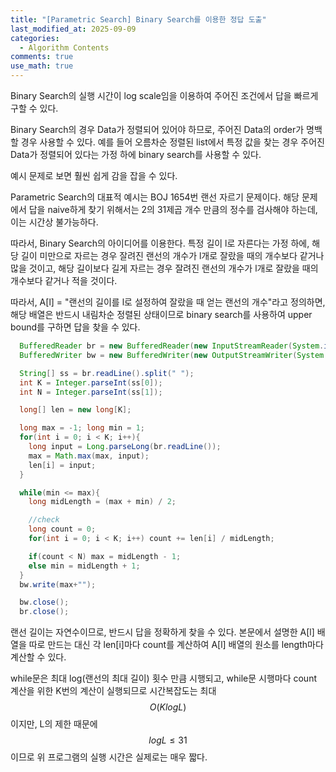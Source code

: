 ```yaml
---
title: "[Parametric Search] Binary Search를 이용한 정답 도출"
last_modified_at: 2025-09-09
categories:
  - Algorithm Contents
comments: true
use_math: true
---
```


Binary Search의 실행 시간이 log scale임을 이용하여 주어진 조건에서 답을 빠르게 구할 수 있다.  
  
Binary Search의 경우 Data가 정렬되어 있어야 하므로, 주어진 Data의 order가 명백할 경우 사용할 수 있다. 예를 들어 오름차순 정렬된 list에서 특정 값을 찾는 경우 주어진 Data가 정렬되어 있다는 가정 하에 binary search를 사용할 수 있다.  
  
예시 문제로 보면 훨씬 쉽게 감을 잡을 수 있다.  
  
Parametric Search의 대표적 예시는 BOJ 1654번 랜선 자르기 문제이다. 해당 문제에서 답을 naive하게 찾기 위해서는 2의 31제곱 개수 만큼의 정수를 검사해야 하는데, 이는 시간상 불가능하다.  
  
따라서, Binary Search의 아이디어를 이용한다. 특정 길이 l로 자른다는 가정 하에, 해당 길이 미만으로 자르는 경우 잘려진 랜선의 개수가 l개로 잘랐을 때의 개수보다 같거나 많을 것이고, 해당 길이보다 길게 자르는 경우 잘려진 랜선의 개수가 l개로 잘랐을 때의 개수보다 같거나 적을 것이다.  
  
따라서, A[l] = "랜선의 길이를 l로 설정하여 잘랐을 때 얻는 랜선의 개수"라고 정의하면, 해당 배열은 반드시 내림차순 정렬된 상태이므로 binary search를 사용하여 upper bound를 구하면 답을 찾을 수 있다.  
  
```java  
  BufferedReader br = new BufferedReader(new InputStreamReader(System.in));
  BufferedWriter bw = new BufferedWriter(new OutputStreamWriter(System.out));

  String[] ss = br.readLine().split(" ");
  int K = Integer.parseInt(ss[0]);
  int N = Integer.parseInt(ss[1]);

  long[] len = new long[K];

  long max = -1; long min = 1;
  for(int i = 0; i < K; i++){
    long input = Long.parseLong(br.readLine());
    max = Math.max(max, input);
    len[i] = input;
  }

  while(min <= max){
    long midLength = (max + min) / 2;

    //check
    long count = 0;
    for(int i = 0; i < K; i++) count += len[i] / midLength;

    if(count < N) max = midLength - 1;
    else min = midLength + 1;
  }
  bw.write(max+"");

  bw.close();
  br.close();
```  
  
랜선 길이는 자연수이므로, 반드시 답을 정확하게 찾을 수 있다. 본문에서 설명한 A[l] 배열을 따로 만드는 대신 각 len[i]마다 count를 계산하여 A[l] 배열의 원소를 length마다 계산할 수 있다.  
  
while문은 최대 log(랜선의 최대 길이) 횟수 만큼 시행되고, while문 시행마다 count 계산을 위한 K번의 계산이 실행되므로 시간복잡도는 최대 $$O(KlogL)$$이지만, L의 제한 때문에 $$logL\leq 31$$이므로 위 프로그램의 실행 시간은 실제로는 매우 짧다.  
  